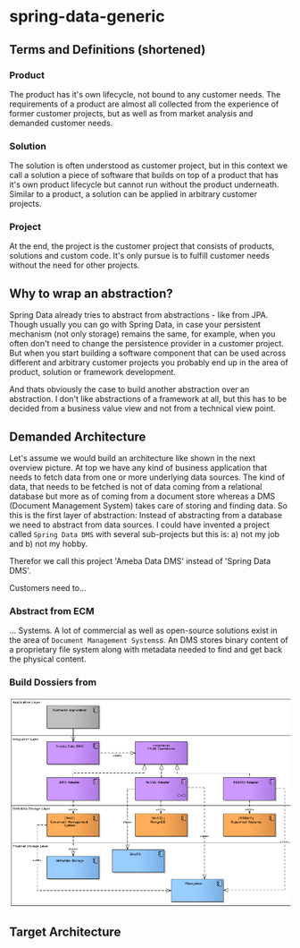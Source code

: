 # spring-data-generic

## Terms and Definitions (shortened)

### Product

The product has it's own lifecycle, not bound to any customer needs. The requirements of a product are almost all collected
from the experience of former customer projects, but as well as from market analysis and demanded customer needs.

### Solution

The solution is often understood as customer project, but in this context we call a solution a piece of software that
builds on top of a product that has it's own product lifecycle but cannot run without the product underneath. Similar to
a product, a solution can be applied in arbitrary customer projects.

### Project

At the end, the project is the customer project that consists of products, solutions and custom code. It's only pursue is
to fulfill customer needs without the need for other projects.

## Why to wrap an abstraction?

Spring Data already tries to abstract from abstractions - like from JPA. Though usually you can go with Spring Data,
in case your persistent mechanism (not only storage) remains the same, for example, when you often don't need to change
the persistence provider in a customer project. But when you start building a software component that can be used across
different and arbitrary customer projects you probably end up in the area of product, solution or framework development.

And thats obviously the case to build another abstraction over an abstraction. I don't like abstractions of a framework
at all, but this has to be decided from a business value view and not from a technical view point.


## Demanded Architecture

Let's assume we would build an architecture like shown in the next overview picture. At top we have any kind of
business application that needs to fetch data from one or more underlying data sources. The kind of data, that needs to
be fetched is not of data coming from a relational database but more as of coming from a document store whereas
a DMS (Document Management System) takes care of storing and finding data. So this is the first layer of abstraction:
Instead of abstracting from a database we need to abstract from data sources. I could have invented a project called
`Spring Data DMS` with several sub-projects but this is: a) not my job and b) not my hobby.

Therefor we call this project 'Ameba Data DMS' instead of 'Spring Data DMS'.

Customers need to...

### Abstract from ECM

... Systems. A lot of commercial as well as open-source solutions exist in the area of `Document Management Systems`s.
An DMS stores binary content of a proprietary file system along with metadata needed to find and get back the physical
 content.

### Build Dossiers from

![Overview]



## Target Architecture


[Overview]: site/img/overview.png


